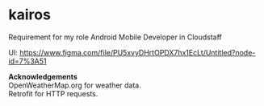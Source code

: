 # kairos
Requirement for my role Android Mobile Developer in Cloudstaff

UI: https://www.figma.com/file/PU5xvyDHrtOPDX7hx1EcLt/Untitled?node-id=7%3A51

**Acknowledgements**\
OpenWeatherMap.org for weather data.\
Retrofit for HTTP requests.
